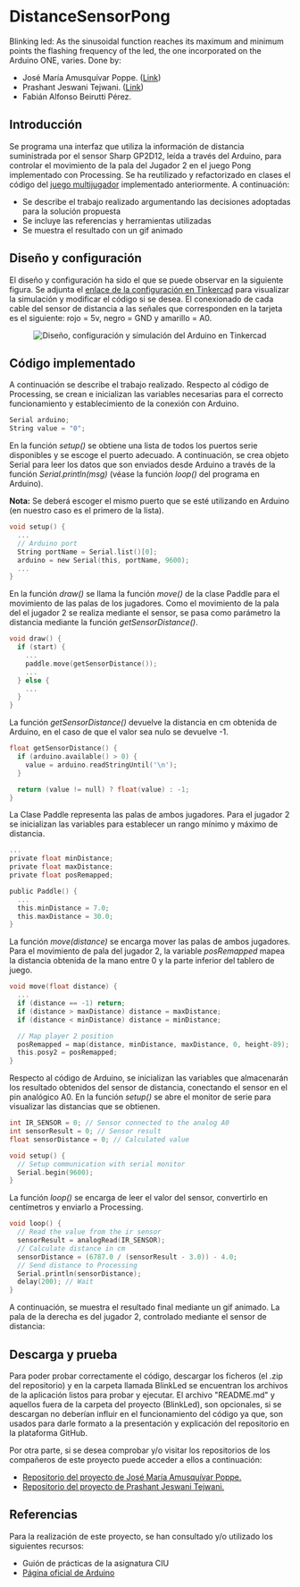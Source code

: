 # DistanceSensorPong
Blinking led: As the sinusoidal function reaches its maximum and minimum points the flashing frequency of the led, the one incorporated on the Arduino ONE, varies. Done by:
- José María Amusquívar Poppe. (<a href="https://github.com/JoseMAP-99">Link</a>) <br>
- Prashant Jeswani Tejwani. (<a href="https://github.com/Prashant-JT">Link</a>) <br>
- Fabián Alfonso Beirutti Pérez.

## Introducción
Se programa una interfaz que utiliza la información de distancia suministrada por el sensor Sharp GP2D12, leída a través del Arduino, para controlar el movimiento de la pala del Jugador 2 en el juego Pong implementado con Processing. Se ha reutilizado y refactorizado en clases el código del <a href="https://prashant-jt.github.io/My-Processing-Book/2021/02/09/pong.html">juego multijugador</a> implementado anteriormente. A continuación:
* Se describe el trabajo realizado argumentando las decisiones adoptadas para la solución propuesta
* Se incluye las referencias y herramientas utilizadas
* Se muestra el resultado con un gif animado

## Diseño y configuración 

El diseño y configuración ha sido el que se puede observar en la siguiente figura. Se adjunta el <a href="https://www.tinkercad.com/things/e77wAqxA3kJ">enlace de la configuración en Tinkercad</a> para visualizar la simulación y modificar el código si se desea. El conexionado de cada cable del sensor de distancia a las señales que corresponden en la tarjeta es el siguiente: rojo = 5v, negro = GND y amarillo = A0.

<p align="center"><img src="" alt="Diseño, configuración y simulación del Arduino en Tinkercad"/>

## Código implementado

A continuación se describe el trabajo realizado. Respecto al código de Processing, se crean e inicializan las variables necesarias para el correcto funcionamiento y establecimiento de la conexión con Arduino.
```C
Serial arduino;
String value = "0";
```
En la función *setup()* se obtiene una lista de todos los puertos serie disponibles y se escoge el puerto adecuado. A continuación, se crea objeto Serial para leer los datos que son enviados desde Arduino a través de la función *Serial.println(msg)* (véase la función *loop()* del programa en Arduino).

**Nota:** Se deberá escoger el mismo puerto que se esté utilizando en Arduino (en nuestro caso es el primero de la lista).
```C
void setup() {
  ...
  // Arduino port
  String portName = Serial.list()[0];
  arduino = new Serial(this, portName, 9600);
  ...
}
```
En la función *draw()* se llama la función *move()* de la clase Paddle para el movimiento de las palas de los jugadores. Como el movimiento de la pala del el jugador 2 se realiza mediante el sensor, se pasa como parámetro la distancia mediante la función *getSensorDistance()*.
```C
void draw() {
  if (start) {
    ...
    paddle.move(getSensorDistance());
    ...
  } else {
    ...
  }
}
```    
La función *getSensorDistance()* devuelve la distancia en cm obtenida de Arduino, en el caso de que el valor sea nulo se devuelve -1.
```C      
float getSensorDistance() {
  if (arduino.available() > 0) {
    value = arduino.readStringUntil('\n');
  }

  return (value != null) ? float(value) : -1;
}    
```      
La Clase Paddle representa las palas de ambos jugadores. Para el jugador 2 se inicializan las variables para establecer un rango mínimo y máximo de distancia.
```C
...
private float minDistance;
private float maxDistance;
private float posRemapped;

public Paddle() {
  ...
  this.minDistance = 7.0;
  this.maxDistance = 30.0;
}
```
La función *move(distance)* se encarga mover las palas de ambos jugadores. Para el movimiento de pala del jugador 2, la variable *posRemapped* mapea la distancia obtenida de la mano entre 0 y la parte inferior del tablero de juego.
```C
void move(float distance) {
  ...
  if (distance == -1) return;    
  if (distance > maxDistance) distance = maxDistance;
  if (distance < minDistance) distance = minDistance;

  // Map player 2 position 
  posRemapped = map(distance, minDistance, maxDistance, 0, height-89);
  this.posy2 = posRemapped;
}
```
Respecto al código de Arduino, se inicializan las variables que almacenarán los resultado obtenidos del sensor de distancia, conectando el sensor en el pin analógico A0. En la función *setup()* se abre el monitor de serie para visualizar las distancias que se obtienen.
```C
int IR_SENSOR = 0; // Sensor connected to the analog A0
int sensorResult = 0; // Sensor result
float sensorDistance = 0; // Calculated value

void setup() {
  // Setup communication with serial monitor
  Serial.begin(9600);
}
```
La función *loop()* se encarga de leer el valor del sensor, convertirlo en centímetros y enviarlo a Processing.
```C
void loop() {
  // Read the value from the ir sensor
  sensorResult = analogRead(IR_SENSOR);
  // Calculate distance in cm
  sensorDistance = (6787.0 / (sensorResult - 3.0)) - 4.0;
  // Send distance to Processing
  Serial.println(sensorDistance);
  delay(200); // Wait
}
```
A continuación, se muestra el resultado final mediante un gif animado. La pala de la derecha es del jugador 2, controlado mediante el sensor de distancia:

## Descarga y prueba
Para poder probar correctamente el código, descargar los ficheros (el .zip del repositorio) y en la carpeta llamada BlinkLed se encuentran los archivos de la aplicación listos para probar y ejecutar. El archivo "README.md" y aquellos fuera de la carpeta del proyecto (BlinkLed), son opcionales, si se descargan no deberían influir en el funcionamiento del código ya que, son usados para darle formato a la presentación y explicación del repositorio en la plataforma GitHub.

Por otra parte, si se desea comprobar y/o visitar los repositorios de los compañeros de este proyecto puede acceder a ellos a continuación:
- <a href="https://josemap-99.github.io/2021/05/16/sensor_pong.html">Repositorio del proyecto de José María Amusquívar Poppe.</a>
- <a href="https://prashant-jt.github.io/My-Processing-Book/2021/05/09/sensor-pong.html">Repositorio del proyecto de Prashant Jeswani Tejwani.</a>

## Referencias
Para la realización de este proyecto, se han consultado y/o utilizado los siguientes recursos:
* Guión de prácticas de la asignatura CIU
* <a href="https://www.arduino.cc/">Página oficial de Arduino</a>
